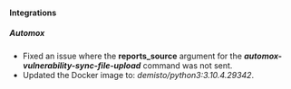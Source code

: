 #### Integrations
##### Automox
- Fixed an issue where the **reports_source** argument for the ***automox-vulnerability-sync-file-upload*** command was not sent.
- Updated the Docker image to: *demisto/python3:3.10.4.29342*.

